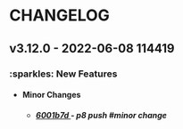 <h1>CHANGELOG</h1><h2>v3.12.0 - 2022-06-08 114419</h2><h3>:sparkles: New Features</h3> <ul><li><h4>Minor Changes</h4></li> <ul><h5> <li><a href='https://github.com/nostradini/myrepo3/commit/6001b7d'> 6001b7d </a> - p8 push #minor change </li></h5></ul></ul>
